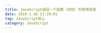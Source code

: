 ```yaml
---
title: JavaScript返回一个函数（闭包）的使用场景
date: 2019-1-16 11:39:01
tag: JavaScript核心
category: JavaScript
---
```


